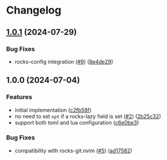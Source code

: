 # Changelog

## [1.0.1](https://github.com/nvim-neorocks/rocks-lazy.nvim/compare/v1.0.0...v1.0.1) (2024-07-29)


### Bug Fixes

* rocks-config integration ([#9](https://github.com/nvim-neorocks/rocks-lazy.nvim/issues/9)) ([8e4de29](https://github.com/nvim-neorocks/rocks-lazy.nvim/commit/8e4de29933e886a912cc8ef02060fa24d5e83503))

## 1.0.0 (2024-07-04)


### Features

* initial implementation ([c2fb58f](https://github.com/nvim-neorocks/rocks-lazy.nvim/commit/c2fb58fe7a18683edb750e20d9bb3e7992317ddb))
* no need to set `opt` if a rocks-lazy field is set ([#2](https://github.com/nvim-neorocks/rocks-lazy.nvim/issues/2)) ([2b25c32](https://github.com/nvim-neorocks/rocks-lazy.nvim/commit/2b25c32b6439ecb3a12f9ef3cb299d97d96c9db6))
* support both toml and lua configuration ([c6e0be3](https://github.com/nvim-neorocks/rocks-lazy.nvim/commit/c6e0be37f11f0847cc8f1716d5667668cbbcc792))


### Bug Fixes

* compatibility with rocks-git.nvim ([#5](https://github.com/nvim-neorocks/rocks-lazy.nvim/issues/5)) ([ad17582](https://github.com/nvim-neorocks/rocks-lazy.nvim/commit/ad175823af27345cde539e49d0b02dc348ee8c2e))
